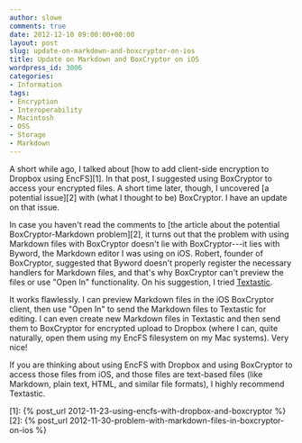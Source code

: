 ```yaml
---
author: slowe
comments: true
date: 2012-12-10 09:00:00+00:00
layout: post
slug: update-on-markdown-and-boxcryptor-on-ios
title: Update on Markdown and BoxCryptor on iOS
wordpress_id: 3006
categories:
- Information
tags:
- Encryption
- Interoperability
- Macintosh
- OSS
- Storage
- Markdown
---
```


A short while ago, I talked about [how to add client-side encryption to Dropbox using EncFS][1]. In that post, I suggested using BoxCryptor to access your encrypted files. A short time later, though, I uncovered [a potential issue][2] with (what I thought to be) BoxCryptor. I have an update on that issue.

In case you haven't read the comments to [the article about the potential BoxCryptor-Markdown problem][2], it turns out that the problem with using Markdown files with BoxCryptor doesn't lie with BoxCryptor---it lies with Byword, the Markdown editor I was using on iOS. Robert, founder of BoxCryptor, suggested that Byword doesn't properly register the necessary handlers for Markdown files, and that's why BoxCryptor can't preview the files or use "Open In" functionality. On his suggestion, I tried [Textastic](http://www.textasticapp.com/).

It works flawlessly. I can preview Markdown files in the iOS BoxCryptor client, then use "Open In" to send the Markdown files to Textastic for editing. I can even create new Markdown files in Textastic and then send them to BoxCryptor for encrypted upload to Dropbox (where I can, quite naturally, open them using my EncFS filesystem on my Mac systems). Very nice!

If you are thinking about using EncFS with Dropbox and using BoxCryptor to access those files from iOS, and those files are text-based files (like Markdown, plain text, HTML, and similar file formats), I highly recommend Textastic.

[1]: {% post_url 2012-11-23-using-encfs-with-dropbox-and-boxcryptor %}
[2]: {% post_url 2012-11-30-problem-with-markdown-files-in-boxcryptor-on-ios %}
